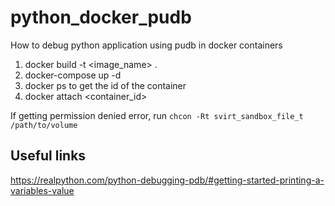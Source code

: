 # python_docker_pudb

How to debug python application using pudb in docker containers

1. docker build -t <image_name> . 
2. docker-compose up -d
3. docker ps to get the id of the container
4. docker attach <container_id>

If getting permission denied error, run `chcon -Rt svirt_sandbox_file_t /path/to/volume`

## Useful links
https://realpython.com/python-debugging-pdb/#getting-started-printing-a-variables-value